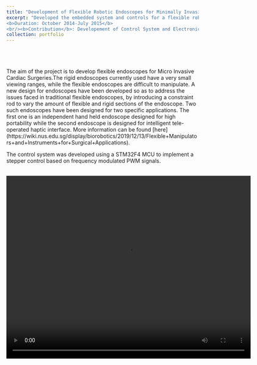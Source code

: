 ```yaml
---
title: "Development of Flexible Robotic Endoscopes for Minimally Invasive Cardiac Surgery"
excerpt: "Developed the embedded system and controls for a flexible robotic endoscope to be used in cardiac surgery <br/>
<b>Duration: October 2014-July 2015</b>
<br/><b>Contribution</b>: Developement of Control System and Electronics for Robotic and Hand-held Endoscope"
collection: portfolio
---
```

<br>
<br>
<br>
The aim of the project is to develop flexible endoscopes for Micro Invasive Cardiac Surgeries.The rigid endoscopes currently used have a very small viewing ranges, while the flexible endoscopes are difficult to manipulate. A new design for endoscopes have been developed so as to address the issues faced in traditional flexible endoscopes, by introducing a constraint rod to vary the amount of flexible and rigid sections of the endoscope.
Two such endoscopes have been designed for two specific applications. The first one is an independent hand held endoscope designed for high  portability while the second endoscope is designed for intelligent tele-operated haptic interface. More information can be found [here](https://wiki.nus.edu.sg/display/biorobotics/2019/12/13/Flexible+Manipulators+and+Instruments+for+Surgical+Applications). 

The control system was developed using a STM32F4 MCU to implement a stepper control based on frequency modulated PWM signals.
<br>
<br>

<div style="text-align:center;">
<video width="640" height="480" controls>
  <source src="/images/ctsm.mp4" type="video/mp4">
  </div>


